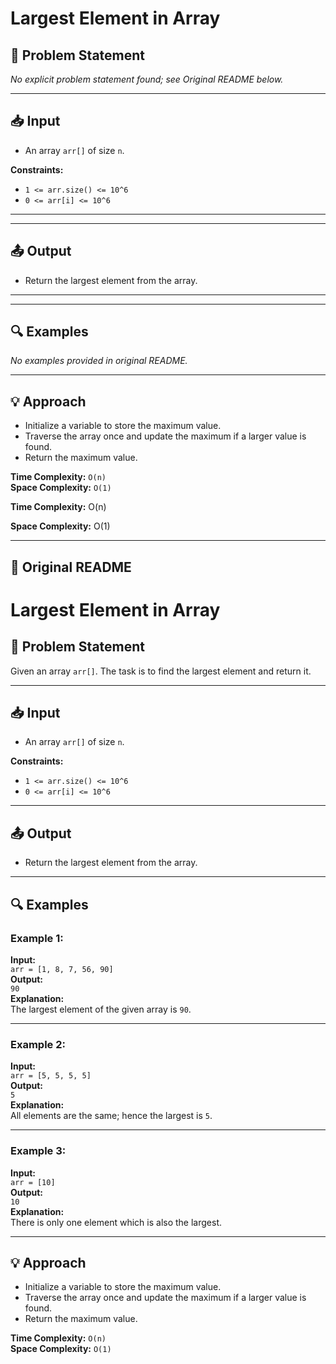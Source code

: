 # Largest Element in Array

## 📝 Problem Statement

_No explicit problem statement found; see Original README below._

---

## 📥 Input

- An array `arr[]` of size `n`.

**Constraints:**

- `1 <= arr.size() <= 10^6`
- `0 <= arr[i] <= 10^6`

---

---

## 📤 Output

- Return the largest element from the array.

---

---

## 🔍 Examples

_No examples provided in original README._

---

## 💡 Approach

- Initialize a variable to store the maximum value.
- Traverse the array once and update the maximum if a larger value is found.
- Return the maximum value.

**Time Complexity:** `O(n)`  
**Space Complexity:** `O(1)`

**Time Complexity:** O(n)

**Space Complexity:** O(1)

---

## 🔁 Original README

# Largest Element in Array

## 📝 Problem Statement

Given an array `arr[]`. The task is to find the largest element and return it.

---

## 📥 Input

- An array `arr[]` of size `n`.

**Constraints:**

- `1 <= arr.size() <= 10^6`
- `0 <= arr[i] <= 10^6`

---

## 📤 Output

- Return the largest element from the array.

---

## 🔍 Examples

### Example 1:
**Input:**  
`arr = [1, 8, 7, 56, 90]`  
**Output:**  
`90`  
**Explanation:**  
The largest element of the given array is `90`.

---

### Example 2:
**Input:**  
`arr = [5, 5, 5, 5]`  
**Output:**  
`5`  
**Explanation:**  
All elements are the same; hence the largest is `5`.

---

### Example 3:
**Input:**  
`arr = [10]`  
**Output:**  
`10`  
**Explanation:**  
There is only one element which is also the largest.

---

## 💡 Approach

- Initialize a variable to store the maximum value.
- Traverse the array once and update the maximum if a larger value is found.
- Return the maximum value.

**Time Complexity:** `O(n)`  
**Space Complexity:** `O(1)`
